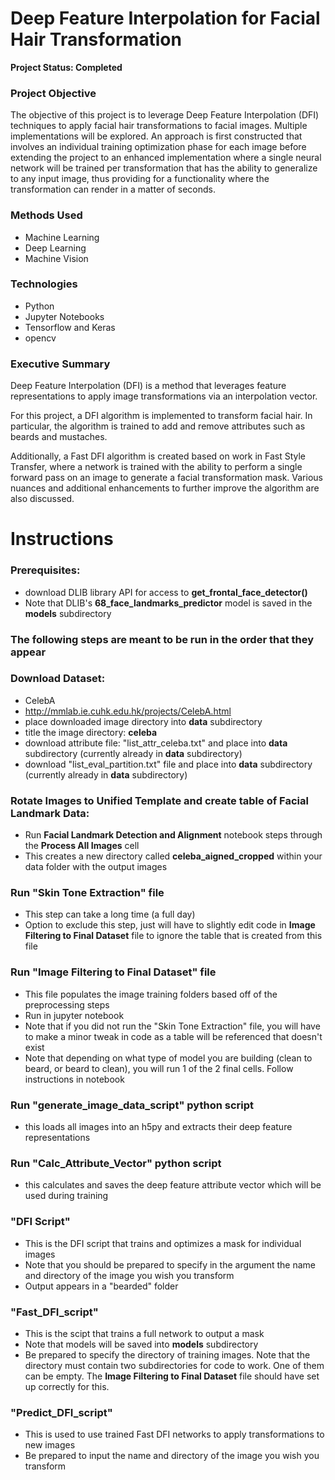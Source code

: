 # Deep Feature Interpolation for Facial Hair Transformation

**Project Status: Completed**

### Project Objective
The objective of this project is to leverage Deep Feature Interpolation (DFI) techniques to apply facial hair transformations to facial images. Multiple implementations will be explored. An approach is first constructed that involves an individual training optimization phase for each image before extending the project to an enhanced implementation where a single neural network will be trained per transformation that has the ability to generalize to any input image, thus providing for a functionality where the transformation can render in a matter of seconds.

### Methods Used
- Machine Learning
- Deep Learning
- Machine Vision

### Technologies
- Python
- Jupyter Notebooks
- Tensorflow and Keras
- opencv

### Executive Summary
Deep Feature Interpolation (DFI) is a method that leverages feature representations to apply image transformations via an interpolation vector. 

For this project, a DFI algorithm is implemented to transform facial hair. In particular, the algorithm is trained to add and remove attributes such as beards and mustaches. 

Additionally, a Fast DFI algorithm is created based on work in Fast Style Transfer, where a network is trained with the ability to perform a single forward pass on an image to generate a facial transformation mask. Various nuances and additional enhancements to further improve the algorithm are also discussed.


# Instructions

### Prerequisites:
- download DLIB library API for access to **get_frontal_face_detector()**
- Note that DLIB's **68_face_landmarks_predictor** model is saved in the **models** subdirectory

### The following steps are meant to be run in the order that they appear

### Download Dataset:
- CelebA
- http://mmlab.ie.cuhk.edu.hk/projects/CelebA.html
- place downloaded image directory into **data** subdirectory
- title the image directory: **celeba**
- download attribute file: "list_attr_celeba.txt" and place into **data** subdirectory (currently already in **data** subdirectory)
- download "list_eval_partition.txt" file and place into **data** subdirectory (currently already in **data** subdirectory)


### Rotate Images to Unified Template and create table of Facial Landmark Data:
- Run **Facial Landmark Detection and Alignment** notebook steps through the **Process All Images** cell
- This creates a new directory called **celeba_aigned_cropped** within your data folder with the output images


### Run "Skin Tone Extraction" file
- This step can take a long time (a full day)
- Option to exclude this step, just will have to slightly edit code in **Image Filtering to Final Dataset** file to ignore the table that is created from this file


### Run "Image Filtering to Final Dataset" file
- This file populates the image training folders based off of the preprocessing steps
- Run in jupyter notebook
- Note that if you did not run the "Skin Tone Extraction" file, you will have to make a minor tweak in code as a table will be referenced that doesn't exist
- Note that depending on what type of model you are building (clean to beard, or beard to clean), you will run 1 of the 2 final cells. Follow instructions in notebook


### Run "generate_image_data_script" python script
- this loads all images into an h5py and extracts their deep feature representations

### Run "Calc_Attribute_Vector" python script
- this calculates and saves the deep feature attribute vector which will be used during training


### "DFI Script"
- This is the DFI script that trains and optimizes a mask for individual images
- Note that you should be prepared to specify in the argument the name and directory of the image you wish you transform
- Output appears in a "bearded" folder


### "Fast_DFI_script"
- This is the scipt that trains a full network to output a mask
- Note that models will be saved into **models** subdirectory
- Be prepared to specify the directory of training images. Note that the directory must contain two subdirectories for code to work. One of them can be empty. The **Image Filtering to Final Dataset** file should have set up correctly for this.


### "Predict_DFI_script"
- This is used to use trained Fast DFI networks to apply transformations to new images
- Be prepared to input the name and directory of the image you wish you transform

